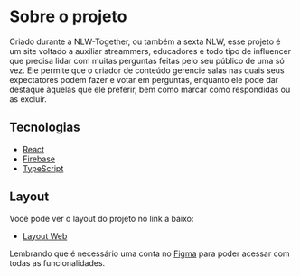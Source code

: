 # Sobre o projeto
Criado durante a NLW-Together, ou também a sexta NLW, esse projeto é um site voltado a auxiliar streammers, educadores e todo tipo de influencer que precisa lidar com muitas perguntas feitas pelo seu público de uma só vez.
Ele permite que o criador de conteúdo gerencie salas nas quais seus expectatores podem fazer e votar em perguntas, enquanto ele pode dar destaque àquelas que ele preferir, bem como marcar como respondidas ou as excluir. 
## Tecnologias 
- [React](https://reactjs.org)
- [Firebase](https://firebase.google.com/)
- [TypeScript](https://www.typescriptlang.org/)
## Layout

Você pode ver o layout do projeto no link a baixo: 

- [Layout Web](https://www.figma.com/file/u0BQK8rCf2KgzcukdRRCWh/Letmeask/duplicate) 

Lembrando que é necessário uma conta no [Figma](http://figma.com/) para poder acessar com todas as funcionalidades. 
